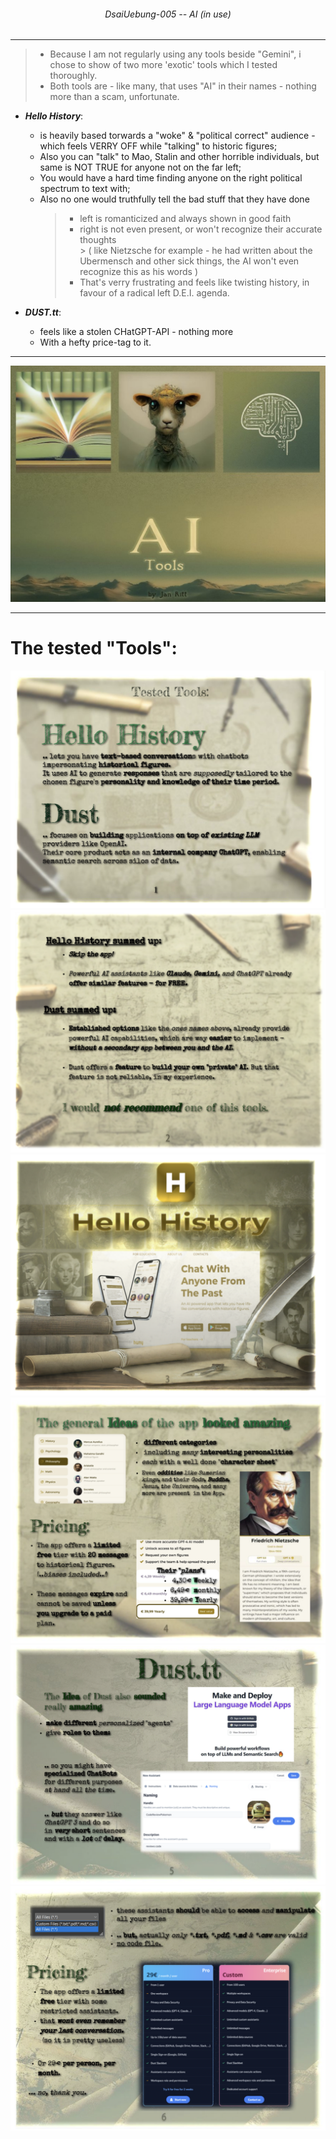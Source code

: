 ###### <p align="center"> DsaiUebung-005 -- AI (in use) </p>

<!-- ![assignment](./img/assignment.png)  -->

--- 

> - Because I am not regularly using any tools beside "Gemini", i chose to show of two more 'exotic' tools which I tested thoroughly.  
> - Both tools are - like many, that uses "AI" in their names - nothing more than a scam, unfortunate.  


- ***Hello History***:
  - is heavily based torwards a "woke" & "political correct" audience - which feels VERRY OFF while "talking" to historic figures;  
  - Also you can "talk" to Mao, Stalin and other horrible individuals, but same is NOT TRUE for anyone not on the far left; 
  - You would have a hard time finding anyone on the right political spectrum to text with;
  - Also no one would truthfully tell the bad stuff that they have done
    > - left is romanticized and always shown in good faith  
    > - right is not even present, or won't recognize their accurate thoughts  
        > ( like Nietzsche for example - he had written about the Ubermensch and other sick things, the AI won't even recognize this as his words )
    > - That's verry frustrating and feels like twisting history, in favour of a radical left D.E.I. agenda.  

- ***DUST.tt***:
  - feels like a stolen CHatGPT-API - nothing more
  - With a hefty price-tag to it.


---
 ![0](./img/0.png)

---
# The tested "Tools":

 ![1](./img/1.png)
 ![2](./img/2.png)
 ![3](./img/3.png)
 ![4](./img/4.png)
 ![5](./img/5.png)
 ![6](./img/6.png)
